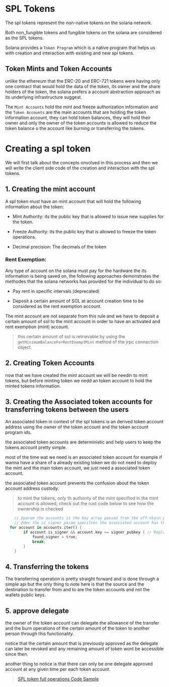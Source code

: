 # SPL Tokens

The spl tokens represent the non-native tokens on the solana network.

Both non_fungible tokens and fungible tokens on the solana are considered as the SPL tokens.

Solana provides a `Token Program` which is a native program that helps us with creation and interaction with existing and new spl tokens.

## Token Mints and Token Accounts

unlike the ethereum that the ERC-20 and ERC-721 tokens were having only one contract that would hold the data of the token, its owner and the share holders of the token, the solana prefers a account abstraction approach as its underlying infrastructure suggest.

The `Mint Accounts` hold the mint and freeze authorization information and the `Token Accounts` are the main accounts that are holding the token information account, they can hold token balances, they will hold their owner and only the owner of the token accounts is allowed to reduce the token balance o the account like burning or transferring the tokens.


# Creating a spl token 

We will first talk about the concepts onvolved in this process and then we will write the client side code of the creation and interaction with the spl tokens.

## 1. Creating the mint account

A spl token must have an mint account that will hold the following information about the token: 

- Mint Authority: its the public key that is allowed to issue new supplies for the token.

- Freeze Authority: its the public key that is allowed to freeze the token operations.

- Decimal precision: The decimals of the token

### Rent Exemption: 

Any type of account on the solana must pay for the hardware the its information is being saved on, the following approaches demonstrates the methodes that the solana networks has provided for the individual to do so: 

- Pay rent in specific intervals (deprecated)

- Deposit a certain amount of SOL at account creation time to be considered as the rent exemption account.

The  mint account are not separate from this rule and we have to deposit a certain amount of sol to the mint account in order to have an activated and rent exemption (mint) account.

> this certain amount of sol is retrievable by using the `getMinimumBalanceForRentExemptMint` method of the jrpc connection object.  

## 2. Creating Token Accounts

now that we have created the mint account we will be needin to mint tokens, but before minting token we nedd an token account to hold the minted tokens information.


## 3. Creating the Associated token accounts for transferring tokens between the users

An associated token in context of the spl tokens is an derived token account address using the owner of the token account and the token account program ids.

the associated token accounts are deterministic and help users to keep the tokens account pretty simple.

most of the time wat we need is an associated token account for example if wanna have a share of a already existing token we do not need to deploy the mint and the main token account, we just need a associated token account.

the associated token account prevents the confusion about the token account address custody.

> to mint the tokens, only th authority of the mint specified in the mint account is allowed, check out the rust code below to see how the ownership is checked

``` rust
    // @param the accounts is the key array passed from the off-chain program.
    // @dev the is_signer param specifies the associated account has the relevant secret key signature in the tx.
  for account in accounts.iter() {
        if account.is_signer && account.key == signer_pubkey { // Replace with your logic to identify required signer
            found_signer = true;
            break;
        }
    }
```

## 4. Transferring the tokens

The transferring operation is pretty straight forward and is done through a simple api but the only thing to note here is that the source and the destination to transfer from and to are the token accounts and not the wallets public keys.

## 5. approve delegate

the owner of the token account can delegate the allowance of the transfer and the burn operations of the certain amount of the token to another person through this functionality.

notice that the certain amount that is previously approved as the delegate can later be revoked and any remaining amount of token wont be accessible since then.

another thing to notice is that there can only be one delegate approved account at any given time per each token account.


> [SPL token full operations Code Sample](./code_samples/ts_code_samples.md#spl-token-full-operations) 

